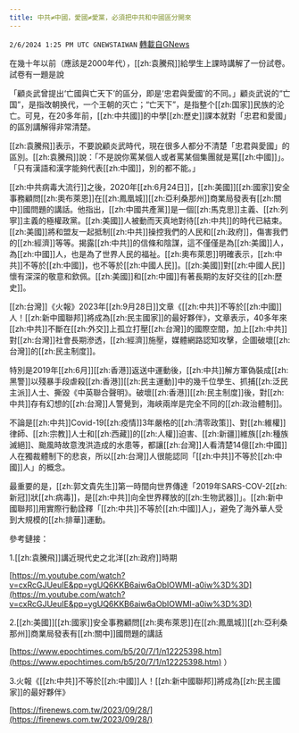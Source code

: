 ```yaml
---
title: 中共≠中國，愛國≠愛黨，必須把中共和中國區分開來
---
```

`2/6/2024 1:25 PM UTC GNEWSTAIWAN` [轉載自GNews](https://gnews.org/articles/2286227)



在幾十年以前（應該是2000年代），[[zh:袁騰飛]]給學生上課時講解了一份試卷。試卷有一題是說

「顧炎武曾提出‘亡國與亡天下’的區分，即是‘忠君與愛國’的不同。」顧炎武说的“亡国”，是指改朝换代，一个王朝的灭亡；“亡天下”，是指整个[[zh:国家]]民族的沦亡。可見，在20多年前，[[zh:中共國]]的中學[[zh:歷史]]課本就對「忠君和愛國」的區別講解得非常清楚。  

[[zh:袁騰飛]]表示，不要說顧炎武時代，現在很多人都分不清楚「忠君與愛國」的區別。[[zh:袁騰飛]]說：「不是說你罵某個人或者罵某個集團就是罵[[zh:中國]]」。「只有漢語和漢字能夠代表[[zh:中國]]，別的都不能。」

  

[[zh:中共病毒大流行]]之後，2020年[[zh:6月24日]]，[[zh:美國]][[zh:國家]]安全事務顧問[[zh:奧布萊恩]]在[[zh:鳳凰城]][[zh:亞利桑那州]]商業局發表有[[zh:關中]]國問題的講話。他指出，[[zh:中國共產黨]]是一個[[zh:馬克思]]主義、[[zh:列寧]]主義的極權政黨。[[zh:美國]]人被動而天真地對待[[zh:中共]]的時代已結束。[[zh:美國]]將和盟友一起抵制[[zh:中共]]操控我們的人民和[[zh:政府]]，傷害我們的[[zh:經濟]]等等。揭露[[zh:中共]]的信條和陰謀，這不僅僅是為[[zh:美國]]人，為[[zh:中國]]人，也是為了世界人民的福祉。[[zh:奧布萊恩]]明確表示，[[zh:中共]]不等於[[zh:中國]]，也不等於[[zh:中國人民]]。[[zh:美國]]對[[zh:中國人民]]懷有深深的敬意和欽佩。[[zh:美國]]和[[zh:中國]]有著長期的友好交往的[[zh:歷史]]。

  

[[zh:台灣]]《火報》2023年[[zh:9月28日]]文章《[[zh:中共]]不等於[[zh:中國]]人！[[zh:新中國聯邦]]將成為[[zh:民主國家]]的最好夥伴》，文章表示，40多年來[[zh:中共]]不斷在[[zh:外交]]上孤立打壓[[zh:台灣]]的國際空間，加上[[zh:中共]]對[[zh:台灣]]社會長期滲透，[[zh:經濟]]施壓，媒體網路認知攻擊，企圖破壞[[zh:台灣]]的[[zh:民主制度]]。

  

特別是2019年[[zh:6月]][[zh:香港]]返送中運動後，[[zh:中共]]解方軍偽裝成[[zh:黑警]]以殘暴手段虐殺[[zh:香港]][[zh:民主運動]]中的幾千位學生、抓捕[[zh:泛民主派]]人士、撕毀《中英聯合聲明》。破壞[[zh:香港]][[zh:民主制度]]後，對[[zh:中共]]存有幻想的[[zh:台灣]]人警覺到，海峽兩岸是完全不同的[[zh:政治體制]]。

  

不論是[[zh:中共]]Covid-19[[zh:疫情]]3年嚴格的[[zh:清零政策]]、對[[zh:維權]]律師、[[zh:宗教]]人士和[[zh:西藏]]的[[zh:人權]]迫害、[[zh:新疆]]維族[[zh:種族滅絕]]、颱風時故意洩洪造成的水患等，都讓[[zh:台灣]]人看清楚14億[[zh:中國]]人在獨裁體制下的悲哀，所以[[zh:台灣]]人很能認同「[[zh:中共]]不等於[[zh:中國]]人」的概念。

  

最重要的是，[[zh:郭文貴先生]]第一時間向世界傳達「2019年SARS-COV-2[[zh:新冠]]狀[[zh:病毒]]，是[[zh:中共]]向全世界釋放的[[zh:生物武器]]」。[[zh:新中國聯邦]]用實際行動詮釋「[[zh:中共]]不等於[[zh:中國]]人」，避免了海外華人受到大規模的[[zh:排華]]運動。

參考鏈接：

  

1.[[zh:袁騰飛]]講近現代史之北洋[[zh:政府]]時期

[https://m.youtube.com/watch?v=cxRcGJUeuIE&pp=ygUQ6KKB6aiw6aObIOWMl-a0iw%3D%3D](https://m.youtube.com/watch?v=cxRcGJUeuIE&pp=ygUQ6KKB6aiw6aObIOWMl-a0iw%3D%3D) 

  

2.[[zh:美國]][[zh:國家]]安全事務顧問[[zh:奧布萊恩]]在[[zh:鳳凰城]][[zh:亞利桑那州]]商業局發表有[[zh:關中]]國問題的講話

[https://www.epochtimes.com/b5/20/7/1/n12225398.htm](https://www.epochtimes.com/b5/20/7/1/n12225398.htm) ）

  

3.火報《[[zh:中共]]不等於[[zh:中國]]人！[[zh:新中國聯邦]]將成為[[zh:民主國家]]的最好夥伴》

[https://firenews.com.tw/2023/09/28/](https://firenews.com.tw/2023/09/28/)

